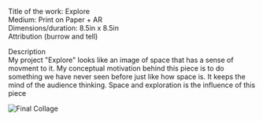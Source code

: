 Title of the work:  Explore <br>
Medium:  Print on Paper + AR <br>
Dimensions/duration:  8.5in x 8.5in <br>
Attribution (burrow and tell) <br>

Description <br>
  My project "Explore" looks like an image of space that has a sense of movment to it. My conceptual motivation behind this piece is to do something we have never seen before just like how space is. It keeps the mind of the audience thinking. Space and exploration is the influence of this piece <br>
  
![Final Collage](https://imgur.com/a/qHpXyK9)
